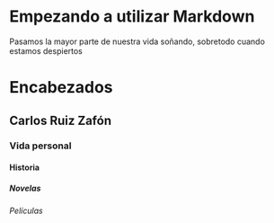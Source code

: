 # Empezando a utilizar Markdown

Pasamos la mayor parte de
nuestra vida soñando,
sobretodo cuando
estamos despiertos

# Encabezados
## Carlos Ruiz Zafón
### Vida personal
#### Historia
##### Novelas
###### Películas


